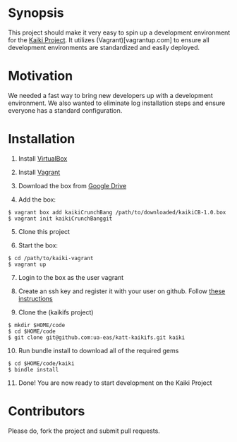 # Synopsis

This project should make it very easy to spin up a development environment for the [Kaiki Project](https://github.com/ua-eas/katt-kaikifs). It utilizes (Vagrant)[vagrantup.com] to ensure all development environments are standardized and easily deployed.

# Motivation

We needed a fast way to bring new developers up with a development environment. We also wanted to eliminate log installation steps and ensure everyone has a standard configuration.

# Installation

1. Install [VirtualBox](https://www.virtualbox.org/)

2. Install [Vagrant](vagrantup.com)

3. Download the box from [Google Drive](https://docs.google.com/file/d/0B6IXHSXb1jibSURpUjVwOWFTNWs/edit?usp=sharing)

4. Add the box:

```
$ vagrant box add kaikiCrunchBang /path/to/downloaded/kaikiCB-1.0.box
$ vagrant init kaikiCrunchBanggit 
```

5. Clone this project

6. Start the box:

```
$ cd /path/to/kaiki-vagrant
$ vagrant up
```

7. Login to the box as the user vagrant

8. Create an ssh key and register it with your user on github. Follow [these instructions](https://help.github.com/articles/generating-ssh-keys)

9. Clone the (kaikifs project)

```
$ mkdir $HOME/code
$ cd $HOME/code
$ git clone git@github.com:ua-eas/katt-kaikifs.git kaiki
```

10. Run bundle install to download all of the required gems

```
$ cd $HOME/code/kaiki
$ bindle install
```

11. Done! You are now ready to start development on the Kaiki Project


# Contributors

Please do, fork the project and submit pull requests.